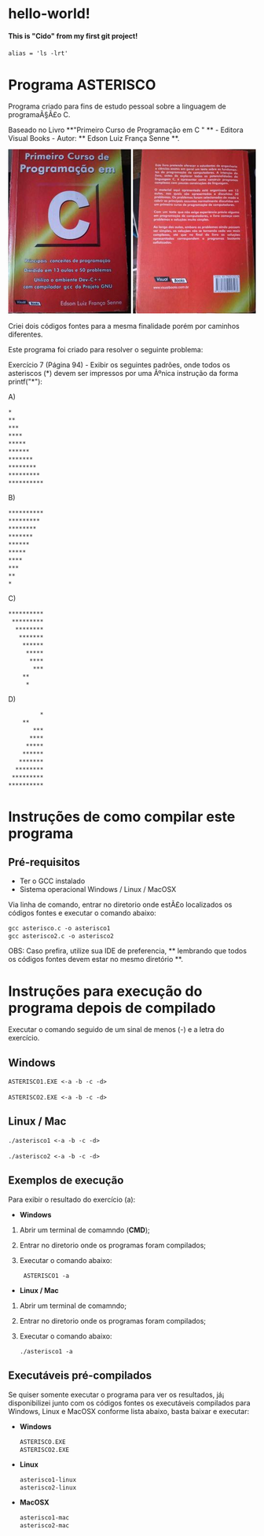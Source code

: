 # hello-world!

#### This is "Cido" from my first git project!

    alias = 'ls -lrt'


# Programa ASTERISCO

 Programa criado para fins de estudo pessoal sobre a linguagem de programaÃ§Ã£o C. 
 
 Baseado no Livro **"Primeiro Curso de Programação em C " ** - Editora Visual Books - Autor:  ** Edson Luiz França Senne **.
 
 ![Alt text](img/livroCapa.jpeg) ![Alt text](img/livroContracapa.jpeg)
 
 Criei dois códigos fontes para a mesma finalidade porém por caminhos diferentes.
 
 Este programa foi criado para resolver o seguinte problema:
 
 Exercício 7 (Página 94) - Exibir os seguintes padrões, onde todos os asteriscos (\*) devem ser impressos por uma Ãºnica instrução da forma printf("\*"):


A) 
```
*
**
***
****
*****
******
*******
********
*********
**********
```

B)
```
**********
*********
********
*******
******
*****
****
***
**
*
```

C)
```
**********
 *********
  ********
   *******
    ******
     *****
      ****
       ***
	**
	 *
```

D)
```
         *
	**
       ***
      ****
     *****
    ******
   *******
  ********
 *********
**********
```

# Instruções de como compilar este programa

## Pré-requisitos

 * Ter o GCC instalado
 * Sistema operacional Windows / Linux / MacOSX

 Via linha de comando, entrar no diretorio onde estÃ£o localizados os códigos fontes e executar o comando abaixo:

    gcc asterisco.c -o asterisco1
    gcc asterisco2.c -o asterisco2


OBS: Caso prefira, utilize sua IDE de preferencia, ** lembrando que todos os códigos fontes devem estar no mesmo diretório **.


# Instruções para execução do programa depois de compilado

  Executar o comando seguido de um sinal de menos (-) e a letra do exercício.

## Windows

    ASTERISCO1.EXE <-a -b -c -d>
    
    ASTERISCO2.EXE <-a -b -c -d>

## Linux / Mac

    ./asterisco1 <-a -b -c -d>
   
    ./asterisco2 <-a -b -c -d>

## Exemplos de execução

  Para exibir o resultado do exercício (a):

 * **Windows**
 
 1. Abrir um terminal de comamndo (**CMD**);
 2. Entrar no diretorio onde os programas foram compilados;
 3. Executar o comando abaixo:

         ASTERISCO1 -a

 * **Linux / Mac**
 
 1. Abrir um terminal de comamndo;
 2. Entrar no diretorio onde os programas foram compilados;
 3. Executar o comando abaixo:


        ./asterisco1 -a

## Executáveis pré-compilados

  Se quiser somente executar o programa para ver os resultados, já¡ disponibilizei junto com os códigos fontes os executáveis compilados para Windows, Linux e MacOSX conforme lista abaixo, basta baixar e executar:

*  **Windows**

       ASTERISCO.EXE
       ASTERISCO2.EXE

* **Linux**

      asterisco1-linux
      asterisco2-linux
 
*  **MacOSX**

       asterisco1-mac
       asterisco2-mac


